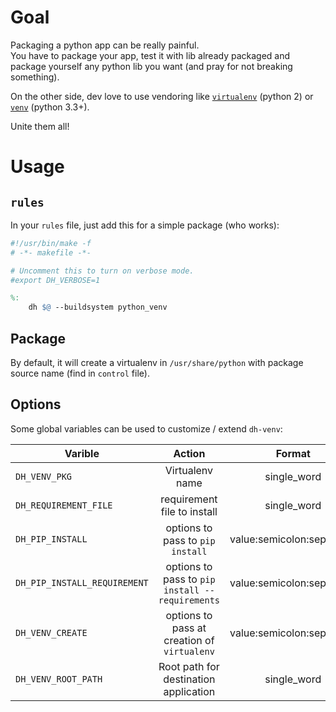 # Goal

Packaging a python app can be really painful.  
You have to package your app, test it with lib already packaged and package yourself any python lib you want (and pray for not breaking something).

On the other side, dev love to use vendoring like [`virtualenv`](http://virtualenv.readthedocs.org/) (python 2) or [`venv`](https://docs.python.org/3/library/venv.html) (python 3.3+).

Unite them all!

# Usage

## `rules`

In your `rules` file, just add this for a simple package (who works):

```makefile
#!/usr/bin/make -f
# -*- makefile -*-

# Uncomment this to turn on verbose mode.
#export DH_VERBOSE=1

%:
	dh $@ --buildsystem python_venv
```

## Package

By default, it will create a virtualenv in `/usr/share/python` with package source name (find in `control` file).

## Options

Some global variables can be used to customize / extend `dh-venv`:

| Varible | Action  | Format | Default Value  |
| --------|:-------:|:------:| --------------:|
| `DH_VENV_PKG` | Virtualenv name | single_word | package source name |
| `DH_REQUIREMENT_FILE` | requirement file to install | single_word | `requirements.txt` |
| `DH_PIP_INSTALL` | options to pass to `pip install` | value:semicolon:separated | |
| `DH_PIP_INSTALL_REQUIREMENT` | options to pass to `pip install --requirements` | value:semicolon:separated | `DH_PIP_INSTALL` |
| `DH_VENV_CREATE` | options to pass at creation of `virtualenv` | value:semicolon:separated | `--no-site-packages` |
| `DH_VENV_ROOT_PATH` | Root path for destination application | single_word | ``/usr/share/python` |
